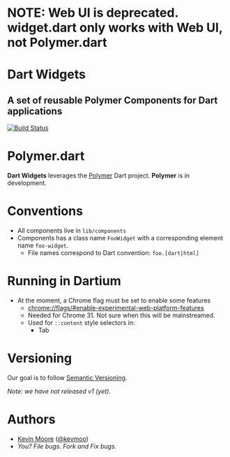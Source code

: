 # NOTE: Web UI is deprecated. widget.dart only works with Web UI, not Polymer.dart

# Dart Widgets
## A set of reusable Polymer Components for Dart applications

[![Build Status](https://drone.io/github.com/dart-lang/widget.dart/status.png)](https://drone.io/github.com/dart-lang/widget.dart/latest)

# Polymer.dart

**Dart Widgets** leverages the [Polymer](https://www.dartlang.org/polymer-dart/) Dart project. **Polymer** is in development.

# Conventions

* All components live in `lib/components`
* Components has a class name `FooWidget` with a corresponding element name `foo-widget`.
    * File names correspond to Dart convention: `foo.[dart|html]`

# Running in Dartium

* At the moment, a Chrome flag must be set to enable some features
    * <chrome://flags/#enable-experimental-web-platform-features>
    * Needed for Chrome 31. Not sure when this will be mainstreamed.
    * Used for `::content` style selectors in:
        * Tab

# Versioning

Our goal is to follow [Semantic Versioning](http://semver.org/).

_Note: we have not released v1 (yet)._

# Authors
 * [Kevin Moore](https://github.com/kevmoo) ([@kevmoo](http://twitter.com/kevmoo))
 * _You? File bugs. Fork and Fix bugs._
